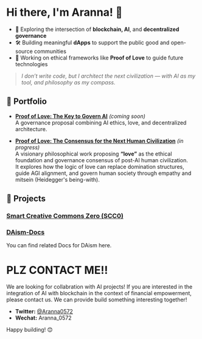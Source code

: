 # Hi there, I'm Aranna! 👋

- 🚀 Exploring the intersection of **blockchain, AI**, and **decentralized governance**  
- 🛠️ Building meaningful **dApps** to support the public good and open-source communities  
- 🧠 Working on ethical frameworks like **Proof of Love** to guide future technologies

> *I don’t write code, but I architect the next civilization — with AI as my tool, and philosophy as my compass.*


## 🌟 Portfolio

- **[Proof of Love: The Key to Govern AI](https://daism.io/zh/smartcommons/actor/0xAranna0572@daism.io)** *(coming soon)*  
  A governance proposal combining AI ethics, love, and decentralized architecture.
  
- **[Proof of Love: The Consensus for the Next Human Civilization](https://daism.io/zh/communities/enki/456f17cea59f48b1a7bcd322592c73a3)** *(in progress)*  
  A visionary philosophical work proposing **“love”** as the ethical foundation and governance consensus of post-AI human civilization.  
  It explores how the logic of love can replace domination structures, guide AGI alignment, and govern human society through empathy and mitsein (Heidegger's being-with).

  

## 🚀 Projects

### [Smart Creative Commons Zero (SCC0)](https://github.com/DAism2019/SCC0)

### [DAism-Docs](https://github.com/Aranna-0572/DAism-Docs)
You can find related Docs for DAism here.


# PLZ CONTACT ME‼️
We are looking for collabration with AI projects!
If you are interested in the integration of AI with blockchain in the context of financial empowerment, please contact us. We can provide build something interesting together!

- **Twitter:** [@Aranna0572](https://twitter.com/Aranna0572)
- **Wechat:** Aranna_0572

Happy building! 😊
